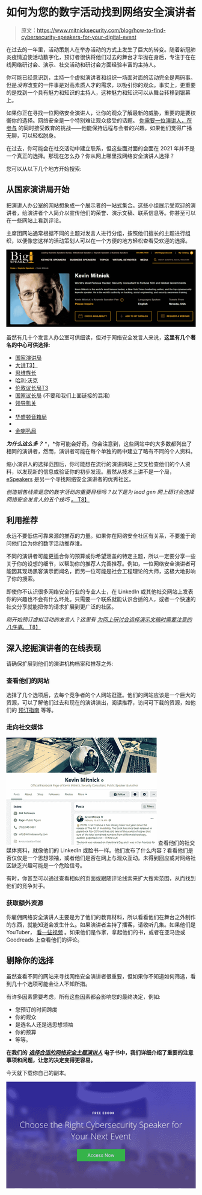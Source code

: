 # 如何为您的数字活动找到网络安全演讲者

> 原文：<https://www.mitnicksecurity.com/blog/how-to-find-cybersecurity-speakers-for-your-digital-event>

在过去的一年里，活动策划人在举办活动的方式上发生了巨大的转变。随着新冠肺炎疫情迫使活动数字化，预订者很快将他们过去的舞台才华抛在身后，专注于在在线网络研讨会、演示、社交活动和研讨会方面经验丰富的主持人。

你可能已经意识到，主持一个虚拟演讲者和组织一场面对面的活动完全是两码事。 但是*没有*改变的一件事是对高素质人才的需求，以吸引你的观众。事实上，更重要的是找到一个具有魅力和知识的主持人，这种魅力和知识可以从舞台转移到银幕上。

如果你正在寻找一位网络安全演讲人，让你的观众了解最新的威胁，重要的是要权衡你的选择。网络安全是一个特别难让观众接受的话题。 [你需要一位演讲人，在参与](https://www.mitnicksecurity.com/blog/year-in-review-what-we-learned-speaking-at-virtual-cyber-security-events-in-2020) 的同时接受教育的挑战——他能保持远程与会者的兴趣，如果他们觉得广播无聊，可以轻松脱身。

在过去，你可能会在社交活动中建立联系，但这些面对面的会面在 2021 年并不是一个真正的选择。那现在怎么办？你从网上哪里找网络安全演讲人选择？

您可以从以下几个地方开始搜索:

## 从国家演讲局开始

把演讲人办公室的网站想象成一个展示者的一站式集合。这些小组展示受欢迎的演讲者，给演讲者个人简介以宣传他们的荣誉、演示文稿、联系信息等。你甚至可以在一些网站上看到评论。

主席团网站通常根据不同的主题对发言人进行分组，按照他们擅长的主题进行组织，以便像您这样的活动策划人可以在一个方便的地方轻松查看受欢迎的选择。

[![how-to-find-cybersecurity-speakers-for-your-digital-event-kevin-mitnick-big-speak](img/caa88ff62d33d843138e20e9a1af0187.png)](https://www.bigspeak.com/speakers/kevin-mitnick/)

虽然有几十个发言人办公室可供细读，但对于网络安全发言人来说，**这里有几个著名的中心可供选择:**

*   [国家演讲局](https://nationalspeakers.com/cybersecurity)
*   [大讲T3】](https://www.bigspeak.com/)
*   [思维族长](https://www.thinkingheads.com/en/) 
*   [哈利·沃克](https://www.harrywalker.com/) 
*   [伦敦议长局T3](https://londonspeakerbureau.com/us/)
*   [国家议长局](https://www.nsb.com/) (不要和我们上面链接的混淆)
*   [领导机关](https://www.leadingauthorities.com/) 
*   [](https://www.kepplerspeakers.com/) 
*   [华盛顿音箱局](https://www.wsb.com/) 
*   [](https://www.apbspeakers.com/) 
*   [金喇叭局](https://www.aurumbureau.com/)

***为什么这么多？*** *，*你可能会好奇。你会注意到，这些网站中的大多数都列出了相同的演讲者，然而，演讲者可能在每个单独的局中建立了略有不同的个人资料。

缩小演讲人的选择范围后，你可能想在流行的演讲网站上交叉检查他们的个人资料，以发现新的信息或验证你的初步发现。虽然从技术上讲不是一个局， [eSpeakers](https://www.espeakers.com/) 是另一个寻找网络安全演讲者的优秀社区。

*创造销售线索是您的数字活动的重要目标吗？以下是为 lead gen 网上研讨会选择网络安全发言人的五个技巧* [*。*
T8】](https://www.mitnicksecurity.com/blog/5-tips-for-choosing-a-cyber-security-speaker-for-a-lead-gen-webinar)

## 利用推荐

永远不要低估可靠来源的推荐的力量。如果你在网络安全社区有关系，不要羞于询问他们会为你的数字活动推荐谁。

不同的演讲者可能更适合你的预算或你希望涵盖的特定主题，所以一定要分享一些关于你的设想的细节，以帮助你的推荐人完善推荐。例如，一位网络安全演讲者可能因其现场黑客演示而闻名，而另一位可能是社会工程理论的大师，这极大地影响了你的搜索。

即使你不认识很多网络安全行业的专业人士，在 LinkedIn 或其他社交网站上发表你的兴趣也不会有什么坏处。只需要一个联系就能认识合适的人，或者一个快速的社交分享就能把你的请求扩展到更广泛的社区。

*刚开始预订虚拟活动的发言人？这里有* [*为网上研讨会选择演示文稿时需要注意的八件事。*
T8】](https://www.mitnicksecurity.com/blog/8-things-to-consider-when-booking-a-speaker-for-a-virtual-event)

## 深入挖掘演讲者的在线表现

请确保扩展到他们的演讲机构档案和推荐之外:

### 查看他们的网站

选择了几个选项后，去每个竞争者的个人网站逛逛。他们的网站应该是一个巨大的资源，可以了解他们过去和现在的演讲演出，阅读推荐，访问可下载的资源，如他们的 [预订指南](https://www.mitnicksecurity.com/speaking-information-request-kevin-mitnick) 等等。

### 走向社交媒体

[![how-to-find-cybersecurity-speakers-for-your-digital-event-kevin-mitnick-facebook](img/5d5da1947a16a663402b21721f361e73.png)](https://www.facebook.com/KevinMitnickOfficial/) 查看他们的社交媒体资料，就像他们的 LinkedIn 或脸书一样。他们发布了什么内容？看看他们是否仅仅是一个思想领袖，或者他们是否在网上与观众互动。未得到回应或对网络社区缺乏兴趣可能是一个危险信号。

有时，你甚至可以通过查看相似的页面或跟随评论线索来扩大搜索范围，从而找到他们的竞争对手。

### 获取额外资源

你雇佣网络安全演讲人主要是为了他们的教育材料，所以看看他们在舞台之外制作的东西，就能知道会发生什么。如果演讲者主持了播客，请收听几集。如果他们是 YouTuber， [看一些视频](https://www.youtube.com/channel/UCcwpQQvcq-8fRFITzrKp8Hw) 。如果他们是作家，拿起他们的书，或者在亚马逊或 Goodreads 上查看他们的评论。

## 剔除你的选择

虽然查看不同的网站来寻找网络安全演讲者很重要，但如果你不知道如何筛选，看到几十个选项可能会让人不知所措。

有许多因素需要考虑，所有这些因素都会影响您的最终决定，例如:

*   您预订的时间跨度
*   你的观众
*   是选名人还是选思想领袖
*   你的预算
*   等等。

**在我们的** [***选择合适的网络安全主题演讲人***](https://www.mitnicksecurity.com/choosing-the-right-cyber-security-keynote-speaker) **电子书中，我们详细介绍了重要的注意事项和问题，让您的决定变得更容易。**

今天就下载你自己的副本。

[![New call-to-action](img/8b1bf6d9a8a8e82d4866664b0e0349f7.png)](https://cta-redirect.hubspot.com/cta/redirect/3875471/d8c8de20-b37d-4527-828c-90a8bfad923d)